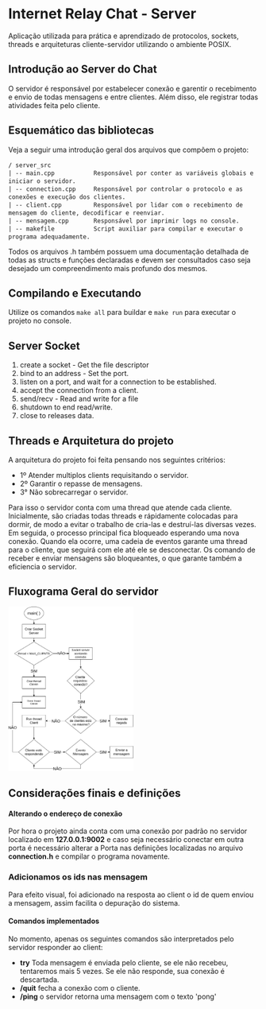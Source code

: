 # Internet Relay Chat - Server 

Aplicação utilizada para prática e aprendizado de protocolos, sockets, threads e arquiteturas 
cliente-servidor utilizando o ambiente POSIX.

## Introdução ao Server do Chat

O servidor é responsável por estabelecer conexão e garentir o recebimento e envio de todas mensagens e entre clientes. Além disso, ele registrar todas atividades feita pelo cliente.

## Esquemático das bibliotecas

Veja a seguir uma introdução geral dos arquivos que compõem o projeto:

```
/ server_src
| -- main.cpp           Responsável por conter as variáveis globais e iniciar o servidor.
| -- connection.cpp     Responsável por controlar o protocolo e as conexões e execução dos clientes.
| -- client.cpp         Responsável por lidar com o recebimento de mensagem do cliente, decodificar e reenviar.
| -- mensagem.cpp       Responsável por imprimir logs no console.
| -- makefile           Script auxiliar para compilar e executar o programa adequadamente.
```

Todos os arquivos .h também possuem uma documentação detalhada de todas as structs e funções declaradas e devem 
ser consultados caso seja desejado um compreendimento mais profundo dos mesmos.

## Compilando e Executando

Utilize os comandos `make all` para buildar e `make run` para executar o projeto no console.

## Server Socket

1. create a socket - Get the file descriptor
2. bind to an address - Set the port.
3. listen on a port, and wait for a connection to be established.
4. accept the connection from a client.
5. send/recv - Read and write for a file
6. shutdown to end read/write.
7. close to releases data.

## Threads e Arquitetura do projeto

A arquitetura do projeto foi feita pensando nos seguintes critérios:

- 1º Atender multiplos clients requisitando o servidor.
- 2º Garantir o repasse de mensagens.
- 3° Não sobrecarregar o servidor.

Para isso o servidor conta com uma thread que atende cada cliente. Inicialmente, são criadas todas threads e rápidamente colocadas para dormir, de modo a evitar o trabalho de cria-las e destruí-las diversas vezes. Em seguida, o processo principal fica bloqueado esperando uma nova conexão. Quando ela ocorre, uma cadeia de eventos garante uma thread para o cliente, que seguirá com ele até ele se desconectar. Os comando de receber e enviar mensagens são bloqueantes, o que garante também a eficiencia o servidor.

<h2>Fluxograma Geral do servidor</h2>
<p text-align="center">
	<img src="../assets/server_socket.png" width="50%" heigth="50%" alt="fluxograma_do_server"></img>
</p>

## Considerações finais e definições

#### Alterando o endereço de conexão 
Por hora o projeto ainda conta com uma conexão por padrão no servidor localizado em **127.0.0.1:9002** e caso seja necessário
conectar em outra porta é necessário alterar a Porta nas definições localizadas no arquivo **connection.h** e compilar o programa novamente.

### Adicionamos os ids nas mensagem
Para efeito visual, foi adicionado na resposta ao client o id de quem enviou a mensagem, assim facilita o depuração do sistema.

#### Comandos implementados
No momento, apenas os seguintes comandos são interpretados pelo servidor responder ao client:
- **try** Toda mensagem é enviada pelo cliente, se ele não recebeu, tentaremos mais 5 vezes. Se ele não  responde, sua conexão é descartada.
- **/quit** fecha a conexão com o cliente.
- **/ping** o servidor retorna uma mensagem com o texto 'pong'


 

